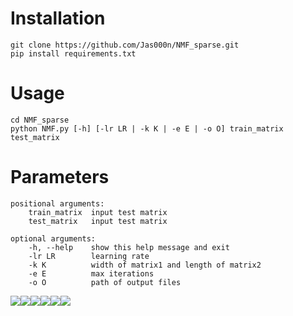 # Installation
    git clone https://github.com/Jas000n/NMF_sparse.git
    pip install requirements.txt
# Usage
    cd NMF_sparse
    python NMF.py [-h] [-lr LR | -k K | -e E | -o O] train_matrix test_matrix
# Parameters
    positional arguments:
        train_matrix  input test matrix
        test_matrix   input test matrix

    optional arguments:
        -h, --help    show this help message and exit
        -lr LR        learning rate
        -k K          width of matrix1 and length of matrix2
        -e E          max iterations
        -o O          path of output files



![](final_paper_pic/0001.jpg)![](final_paper_pic/0002.jpg)![](final_paper_pic/0003.jpg)![](final_paper_pic/0004.jpg)![](final_paper_pic/0005.jpg)![](final_paper_pic/0006.jpg)
